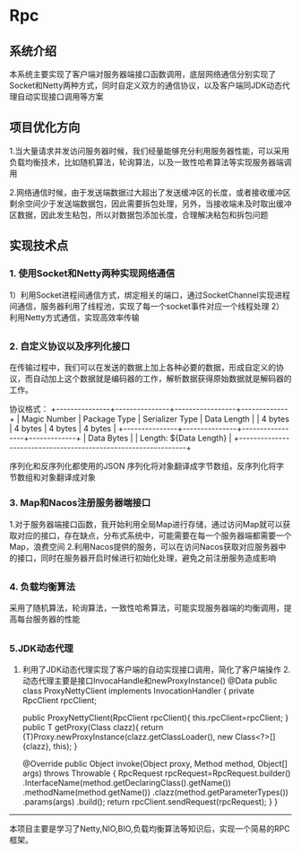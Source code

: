 # Rpc

## 系统介绍
本系统主要实现了客户端对服务器端接口函数调用，底层网络通信分别实现了Socket和Netty两种方式，同时自定义双方的通信协议，以及客户端同JDK动态代理自动实现接口调用等方案

##
## 项目优化方向

1.当大量请求并发访问服务器时候，我们经量能够充分利用服务器性能，可以采用负载均衡技术，比如随机算法，轮询算法，以及一致性哈希算法等实现服务器端调用

2.网络通信时候，由于发送端数据过大超出了发送缓冲区的长度，或者接收缓冲区剩余空间少于发送端数据包，因此需要拆包处理，另外，当接收端未及时取出缓冲区数据，因此发生粘包，所以对数据包添加长度，合理解决粘包和拆包问题

## 实现技术点
### 1. 使用Socket和Netty两种实现网络通信
1）利用Socket进程间通信方式，绑定相关的端口，通过SocketChannel实现进程间通信，服务器利用了线程池，实现了每一个socket事件对应一个线程处理
2）利用Netty方式通信，实现高效率传输

##
### 2. 自定义协议以及序列化接口
在传输过程中，我们可以在发送的数据上加上各种必要的数据，形成自定义的协议，而自动加上这个数据就是编码器的工作，解析数据获得原始数据就是解码器的工作。

协议格式：
+---------------+---------------+-----------------+-------------+
|  Magic Number |  Package Type | Serializer Type | Data Length |
|    4 bytes    |    4 bytes    |     4 bytes     |   4 bytes   |
+---------------+---------------+-----------------+-------------+
|                          Data Bytes                           |
|                   Length: ${Data Length}                      |
+---------------------------------------------------------------+

序列化和反序列化都使用的JSON
序列化将对象翻译成字节数组，反序列化将字节数组和对象翻译成对象 


### 3. Map和Nacos注册服务器端接口
1.对于服务器端接口函数，我开始利用全局Map进行存储，通过访问Map就可以获取对应的接口，存在缺点，分布式系统中，可能需要在每一个服务器端都需要一个Map，浪费空间
2.利用Nacos提供的服务，可以在访问Nacos获取对应服务器中的接口，同时在服务器开启时候进行初始化处理，避免之前注册服务造成影响

##
### 4. 负载均衡算法
 采用了随机算法，轮询算法，一致性哈希算法，可能实现服务器端的均衡调用，提高每台服务器的性能
 
##
### 5.JDK动态代理
1. 利用了JDK动态代理实现了客户端的自动实现接口调用，简化了客户端操作
2.动态代理主要是接口InvocaHandle和newProxyInstance()
@Data
public
class ProxyNettyClient implements InvocationHandler {
    private RpcClient rpcClient;

    public ProxyNettyClient(RpcClient rpcClient){
        this.rpcClient=rpcClient;
    }
    public  <T>T getProxy(Class<T> clazz){
        return (T)Proxy.newProxyInstance(clazz.getClassLoader(), new Class<?>[]{clazz}, this);
    }

    @Override
    public Object invoke(Object proxy, Method method, Object[] args) throws Throwable {
       RpcRequest rpcRequest=RpcRequest.builder()
               .InterfaceName(method.getDeclaringClass().getName())
               .methodName(method.getName())
               .clazz(method.getParameterTypes())
               .params(args)
               .build();
        return rpcClient.sendRequest(rpcRequest);
    }
}

-----

本项目主要是学习了Netty,NIO,BIO,负载均衡算法等知识后，实现一个简易的RPC框架。

